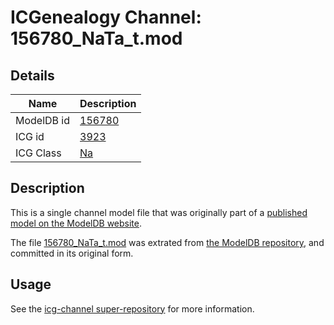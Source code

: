 # ICGenealogy Channel: 156780\_NaTa\_t.mod

## Details

Name | Description
---- | -----------
ModelDB id | [156780](http://senselab.med.yale.edu/ModelDB/ShowModel.cshtml?model=156780)
ICG id | [3923](http://icg.neurotheory.ox.ac.uk/channels/2/3923)
ICG Class | [Na](http://icg.neurotheory.ox.ac.uk/channels/2)

## Description

This is a single channel model file that was originally part of a [published model on the ModelDB website](http://senselab.med.yale.edu/mModelDB/ShowModel.cshtml?model=156780).

The file [156780\_NaTa\_t.mod](156780_NaTa_t.mod) was extrated from [the ModelDB repository](http://senselab.med.yale.edu/ModelDB/ShowModel.cshtml?model=156780), and committed in its original form.

## Usage

See the [icg-channel super-repository](https://github.com/icgenealogy/icg-channels) for more information.